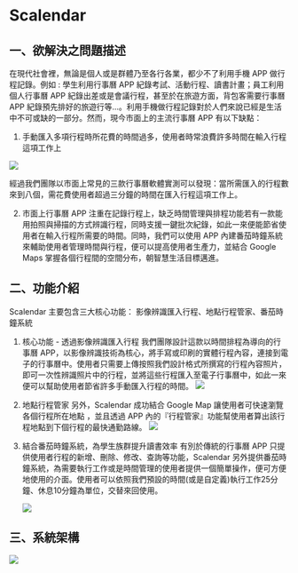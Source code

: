 # Scalendar

## 一、欲解決之問題描述

在現代社會裡，無論是個人或是群體乃至各行各業，都少不了利用手機 APP 做行程記錄。例如 : 學生利用行事曆 APP 紀錄考試、活動行程、讀書計畫；員工利用個人行事曆 APP 紀錄出差或是會議行程，甚至於在旅遊方面，背包客需要行事曆 APP 紀錄預先排好的旅遊行等...。利用手機做行程記錄對於人們來說已經是生活中不可或缺的一部分。然而，現今市面上的主流行事曆 APP 有以下缺點：
1. 手動匯入多項行程時所花費的時間過多，使用者時常浪費許多時間在輸入行程這項工作上

![](https://i.imgur.com/ahDXB27.jpg)


經過我們團隊以市面上常見的三款行事曆軟體實測可以發現：當所需匯入的行程數來到八個，需花費使用者超過三分鐘的時間在匯入行程這項工作上。

2. 市面上行事曆 APP 注重在記錄行程上，缺乏時間管理與排程功能若有一款能用拍照與掃描的方式辨識行程，同時支援一鍵批次紀錄，如此一來便能節省使用者在輸入行程所需要的時間。同時，我們可以使用 APP 內建番茄時鐘系統來輔助使用者管理時間與行程，便可以提高使用者生產力，並結合 Google Maps 掌握各個行程間的空間分布，朝智慧生活目標邁進。

## 二、功能介紹

Scalendar 主要包含三大核心功能：
影像辨識匯入行程、地點行程管家、番茄時鐘系統
1. 核心功能 - 透過影像辨識匯入行程
   我們團隊設計這款以時間排程為導向的行事曆 APP，以影像辨識技術為核心，將手寫或印刷的實體行程內容，連接到電子的行事曆中。使用者只需要上傳按照我們設計格式所撰寫的行程內容照片，即可一次性辨識照片中的行程，並將這些行程匯入至電子行事曆中，如此一來便可以幫助使用者節省許多手動匯入行程的時間。 
   ![](https://i.imgur.com/IUoWz4N.jpg)
  
2. 地點行程管家
    另外，Scalendar 成功結合 Google Map 讓使用者可快速瀏覽各個行程所在地點 ，並且透過 APP 內的『行程管家』功能幫使用者算出該行程地點到下個行程的最快通勤路線。
    ![](https://i.imgur.com/AA31VdY.jpg)

4. 結合番茄時鐘系統，為學生族群提升讀書效率
    有別於傳統的行事曆 APP 只提供使用者行程的新增、刪除、修改、查詢等功能，Scalendar 另外提供番茄時鐘系統，為需要執行工作或是時間管理的使用者提供一個簡單操作，便可方便地使用的介面。使用者可以依照我們預設的時間(或是自定義)執行工作25分鐘、休息10分鐘為單位，交替來回使用。
    
    ![](https://i.imgur.com/MkAzzlk.jpg)
    
## 三、系統架構
![](https://i.imgur.com/XbbdPzw.jpg)

